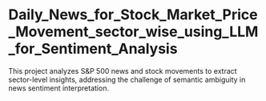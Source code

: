 # Daily_News_for_Stock_Market_Price_Movement_sector_wise_using_LLM_for_Sentiment_Analysis
This project analyzes S&amp;P 500 news and stock movements to extract sector-level insights, addressing the challenge of semantic ambiguity in news sentiment interpretation.
